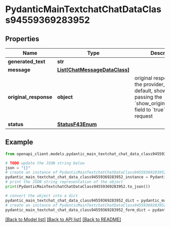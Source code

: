 # PydanticMainTextchatChatDataClass94559369283952


## Properties

Name | Type | Description | Notes
------------ | ------------- | ------------- | -------------
**generated_text** | **str** |  | 
**message** | [**List[ChatMessageDataClass]**](ChatMessageDataClass.md) |  | [optional] 
**original_response** | **object** | original response sent by the provider, hidden by default, show it by passing the &#x60;show_original_response&#x60; field to &#x60;true&#x60; in your request | [optional] 
**status** | [**StatusF43Enum**](StatusF43Enum.md) |  | 

## Example

```python
from openapi_client.models.pydantic_main_textchat_chat_data_class94559369283952 import PydanticMainTextchatChatDataClass94559369283952

# TODO update the JSON string below
json = "{}"
# create an instance of PydanticMainTextchatChatDataClass94559369283952 from a JSON string
pydantic_main_textchat_chat_data_class94559369283952_instance = PydanticMainTextchatChatDataClass94559369283952.from_json(json)
# print the JSON string representation of the object
print(PydanticMainTextchatChatDataClass94559369283952.to_json())

# convert the object into a dict
pydantic_main_textchat_chat_data_class94559369283952_dict = pydantic_main_textchat_chat_data_class94559369283952_instance.to_dict()
# create an instance of PydanticMainTextchatChatDataClass94559369283952 from a dict
pydantic_main_textchat_chat_data_class94559369283952_form_dict = pydantic_main_textchat_chat_data_class94559369283952.from_dict(pydantic_main_textchat_chat_data_class94559369283952_dict)
```
[[Back to Model list]](../README.md#documentation-for-models) [[Back to API list]](../README.md#documentation-for-api-endpoints) [[Back to README]](../README.md)


